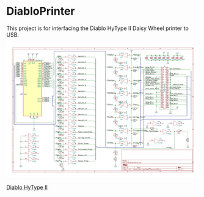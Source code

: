 # DiabloPrinter

This project is for interfacing the Diablo HyType II Daisy Wheel printer to USB.

![Schematic](https://github.com/MattisLind/DiabloPrinter/raw/master/DiabloPrinter.png)

[Diablo HyType II](http://www.datormuseum.se/peripherals/diablo-hytype-ii)

